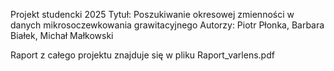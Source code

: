 Projekt studencki 2025
Tytuł: Poszukiwanie okresowej zmienności w danych mikrosoczewkowania grawitacyjnego
Autorzy: Piotr Płonka, Barbara Białek, Michał Małkowski

Raport z całego projektu znajduje się w pliku Raport_varlens.pdf
